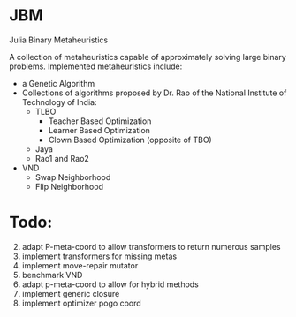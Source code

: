 # JBM
Julia Binary Metaheuristics

A collection of metaheuristics capable of approximately solving large binary problems. Implemented metaheuristics include:

* a Genetic Algorithm
* Collections of algorithms proposed by Dr. Rao of the National Institute of Technology of India:
  * TLBO
    * Teacher Based Optimization
    * Learner Based Optimization
    * Clown Based Optimization (opposite of TBO)
  * Jaya
  * Rao1 and Rao2
* VND
  * Swap Neighborhood
  * Flip Neighborhood

# Todo:

2. adapt P-meta-coord to allow transformers to return numerous samples
3. implement transformers for missing metas
4. implement move-repair mutator
5. benchmark VND
6. adapt p-meta-coord to allow for hybrid methods
7. implement generic closure
8. implement optimizer pogo coord 
